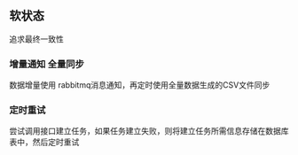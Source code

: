 ## 软状态

追求最终一致性

###  增量通知 全量同步

数据增量使用 rabbitmq消息通知，再定时使用全量数据生成的CSV文件同步

### 定时重试

尝试调用接口建立任务，如果任务建立失败，则将建立任务所需信息存储在数据库表中，然后定时重试